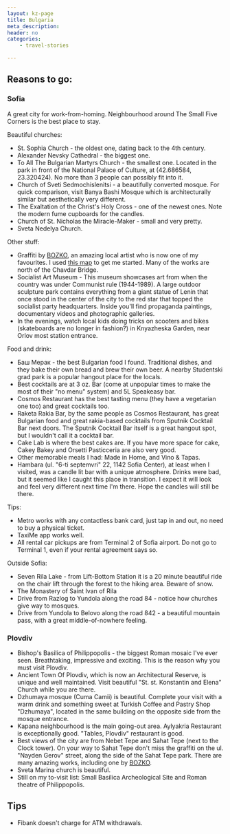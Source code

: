 ```yaml
---
layout: kz-page
title: Bulgaria
meta_description: 
header: no
categories:
    - travel-stories

---
```


## Reasons to go:

### Sofia

A great city for work-from-homing. Neighbourhood around The Small Five Corners is the best place to stay.

Beautiful churches:
* St. Sophia Church - the oldest one, dating back to the 4th century.
* Alexander Nevsky Cathedral - the biggest one.
* To All The Bulgarian Martyrs Church - the smallest one. Located in the park in front of the National Palace of Culture, at (42.686584, 23.320424). No more than 3 people can possibly fit into it. 
* Church of Sveti Sedmochislenitsi - a beautifully converted mosque. For quick comparison, visit Banya Bashi Mosque which is architecturally similar but aesthetically very different. 
* The Exaltation of the Christ's Holy Cross - one of the newest ones. Note the modern fume cupboards for the candles.
* Church of St. Nicholas the Miracle-Maker - small and very pretty.
* Sveta Nedelya Church.

Other stuff:
* Graffiti by [BOZKO](https://www.bozko.eu/), an amazing local artist who is now one of my favourites. I used [this map](https://urbankulturblog.com/2018/04/19/sofia-street-art-walking-tour/) to get me started. Many of the works are north of the Chavdar Bridge.
* Socialist Art Museum - This museum showcases art from when the country was under Communist rule (1944-1989). A large outdoor sculpture park contains everything from a giant statue of Lenin that once stood in the center of the city to the red star that topped the socialist party headquarters. Inside you'll find propaganda paintings, documentary videos and photographic galleries.
* In the evenings, watch local kids doing tricks on scooters and bikes (skateboards are no longer in fashion?) in Knyazheska Garden, near Orlov most station entrance.

Food and drink:
* Баш Мерак - the best Bulgarian food I found. Traditional dishes, and they bake their own bread and brew their own beer. A nearby Studentski grad park is a popular hangout place for the locals. 
* Best cocktails are at 3 oz. Bar (come at unpopular times to make the most of their "no menu" system) and 5L Speakeasy bar.
* Cosmos Restaurant has the best tasting menu (they have a vegetarian one too) and great cocktails too.
* Raketa Rakia Bar, by the same people as Cosmos Restaurant, has great Bulgarian food and great rakia-based cocktails from Sputnik Cocktail Bar next doors. The Sputnik Cocktail Bar itself is a great hangout spot, but I wouldn't call it a cocktail bar.
* Cake Lab is where the best cakes are. If you have more space for cake, Cakey Bakey and Orsetti Pasticceria are also very good. 
* Other memorable meals I had: Made in Home, and Vino & Tapas.
* Hambara (ul. "6-ti septemvri" 22, 1142 Sofia Center), at least when I visited, was a candle lit bar with a unique atmosphere. Drinks were bad, but it seemed like I caught this place in transition. I expect it will look and feel very different next time I'm there. Hope the candles will still be there.

Tips:
* Metro works with any contactless bank card, just tap in and out, no need to buy a physical ticket.
* TaxiMe app works well.
* All rental car pickups are from Terminal 2 of Sofia airport. Do not go to Terminal 1, even if your rental agreement says so.

Outside Sofia:
* Seven Rila Lake - from Lift-Bottom Station it is a 20 minute beautiful ride on the chair lift through the forest to the hiking area. Beware of snow.
* The Monastery of Saint Ivan of Rila
* Drive from Razlog to Yundola along the road 84 - notice how churches give way to mosques.
* Drive from Yundola to Belovo along the road 842 - a beautiful mountain pass, with a great middle-of-nowhere feeling.



### Plovdiv

* Bishop's Basilica of Philippopolis - the biggest Roman mosaic I've ever seen. Breathtaking, impressive and exciting. This is the reason why you must visit Plovdiv.
* Ancient Town Of Plovdiv, which is now an Architectural Reserve, is unique and well maintained. Visit beautiful "St. st. Konstantin and Elena" Church while you are there.
* Dzhumaya mosque (Cuma Camii) is beautiful. Complete your visit with a warm drink and something sweet at Turkish Coffee and Pastry Shop "Dzhumaya", located in the same building on the opposite side from the mosque entrance.
* Kapana neighbourhood is the main going-out area. Aylyakria Restaurant is exceptionally good. "Tables, Plovdiv" restaurant is good.
* Best views of the city are from Nebet Tepe and Sahat Tepe (next to the Clock tower). On your way to Sahat Tepe don't miss the graffiti on the ul. "Nayden Gerov" street, along the side of the Sahat Tepe park. There are many amazing works, including one by [BOZKO](https://www.bozko.eu/).
* Sveta Marina church is beautiful.
* Still on my to-visit list: Small Basilica Archeological Site and Roman theatre of Philippopolis.



## Tips

* Fibank doesn't charge for ATM withdrawals.
